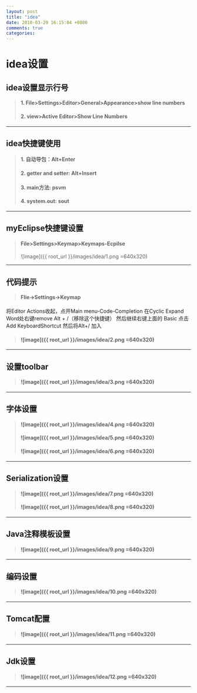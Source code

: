 ```yaml
---
layout: post
title: "idea"
date: 2018-03-29 16:15:04 +0800
comments: true
categories:
---
```


idea设置
=========================

idea设置显示行号
------------------------

> #### 1. File>Settings>Editor>General>Appearance>show line numbers
> #### 2. view>Active Editor>Show Line Numbers

***

idea快捷键使用
------------------------

> #### 1. 自动导包：Alt+Enter
> #### 2. getter and setter: Alt+Insert
> #### 3. main方法: psvm
> #### 4. system.out: sout

***

myEclipse快捷键设置
---------------------------

> #### File>Settings>Keymap>Keymaps-Ecpilse
> ![image]({{ root_url }}/images/idea/1.png =640x320)

***

代码提示
-----------------------

> #### Flie->Settings->Keymap
将Editor Actions收起，点开Main menu-Code-Completion 在Cyclic Expand Word处右键remove Alt + /（移除这个快捷键）
然后继续右键上面的 Basic 点击 Add KeyboardShortcut 然后将Alt+/ 加入
> #### ![image]({{ root_url }}/images/idea/2.png =640x320)

***

设置toolbar
-----------------------

> #### ![image]({{ root_url }}/images/idea/3.png =640x320)

***

字体设置
---------------------

> #### ![image]({{ root_url }}/images/idea/4.png =640x320)
> #### ![image]({{ root_url }}/images/idea/5.png =640x320)
> #### ![image]({{ root_url }}/images/idea/6.png =640x320)

***

Serialization设置
--------------------------

> #### ![image]({{ root_url }}/images/idea/7.png =640x320)
> #### ![image]({{ root_url }}/images/idea/8.png =640x320)

***

Java注释模板设置
--------------------------

> #### ![image]({{ root_url }}/images/idea/9.png =640x320)

***

编码设置
--------------------------

> #### ![image]({{ root_url }}/images/idea/10.png =640x320)

***

Tomcat配置
--------------------------

> #### ![image]({{ root_url }}/images/idea/11.png =640x320)

***

Jdk设置
--------------------------

> #### ![image]({{ root_url }}/images/idea/12.png =640x320)

***
